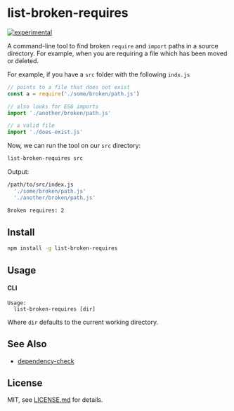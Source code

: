 # list-broken-requires

[![experimental](http://badges.github.io/stability-badges/dist/experimental.svg)](http://github.com/badges/stability-badges)

A command-line tool to find broken `require` and `import` paths in a source directory. For example, when you are requiring a file which has been moved or deleted.

For example, if you have a `src` folder with the following `indx.js`

```js
// points to a file that does not exist
const a = require('./some/broken/path.js')

// also looks for ES6 imports
import './another/broken/path.js'

// a valid file
import './does-exist.js'
```

Now, we can run the tool on our `src` directory:

```sh
list-broken-requires src
```

Output:

```sh
/path/to/src/index.js
  './some/broken/path.js'  
  './another/broken/path.js'

Broken requires: 2
```

## Install

```sh
npm install -g list-broken-requires
```

## Usage

#### CLI

```
Usage:
  list-broken-requires [dir]
```

Where `dir` defaults to the current working directory.

## See Also

- [dependency-check](https://www.npmjs.com/package/dependency-check)

## License

MIT, see [LICENSE.md](http://github.com/Jam3/list-broken-requires/blob/master/LICENSE.md) for details.

